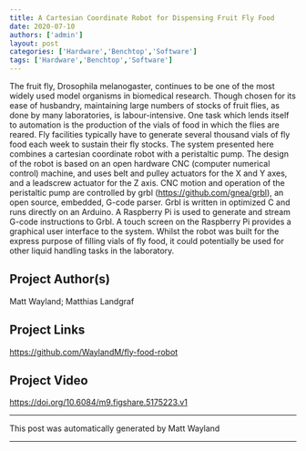 ```yaml
---
title: A Cartesian Coordinate Robot for Dispensing Fruit Fly Food
date: 2020-07-10
authors: ['admin']
layout: post
categories: ['Hardware','Benchtop','Software']
tags: ['Hardware','Benchtop','Software']
---
```

The fruit fly, Drosophila melanogaster, continues to be one of the most widely used model organisms in biomedical research. Though chosen for its ease of husbandry, maintaining large numbers of stocks of fruit flies, as done by many laboratories, is labour-intensive. One task which lends itself to automation is the production of the vials of food in which the flies are reared. Fly facilities typically have to generate several thousand vials of fly food each week to sustain their fly stocks. The system presented here combines a cartesian coordinate robot with a peristaltic pump. The design of the robot is based on an open hardware CNC (computer numerical control) machine, and uses belt and pulley actuators for the X and Y axes, and a leadscrew actuator for the Z axis. CNC motion and operation of the peristaltic pump are controlled by grbl (https://github.com/gnea/grbl), an open source, embedded, G-code parser. Grbl is written in optimized C and runs directly on an Arduino. A Raspberry Pi is used to generate and stream G-code instructions to Grbl. A touch screen on the Raspberry Pi provides a graphical user interface to the system. Whilst the robot was built for the express purpose of filling vials of fly food, it could potentially be used for other liquid handling tasks in the laboratory.
## Project Author(s)
Matt Wayland; Matthias Landgraf
## Project Links
https://github.com/WaylandM/fly-food-robot
## Project Video
https://doi.org/10.6084/m9.figshare.5175223.v1
***
This post was automatically generated by
Matt Wayland
***
